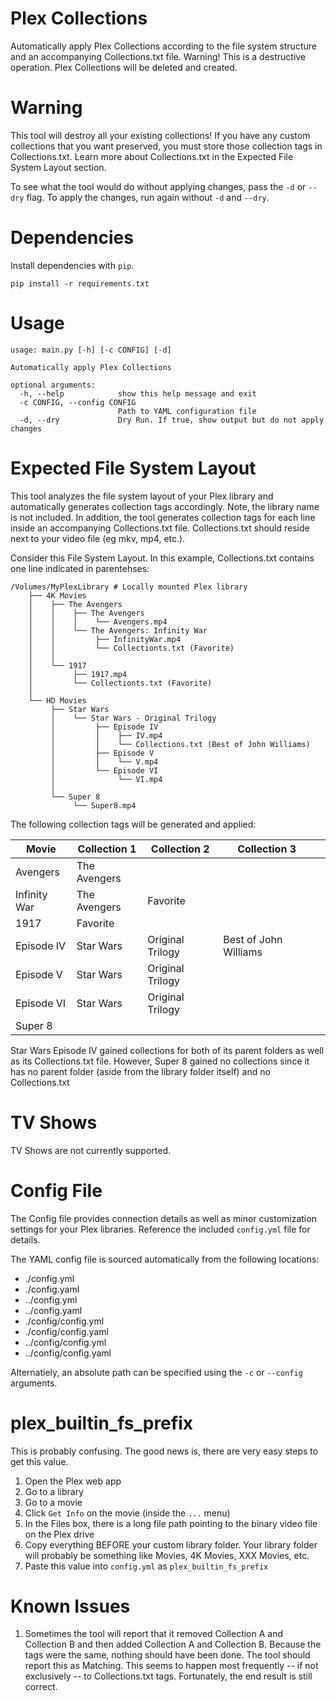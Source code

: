 # Plex Collections

Automatically apply Plex Collections according to the file system structure and an accompanying Collections.txt file. Warning! This is a destructive operation. Plex Collections will be deleted and created.


# Warning
This tool will destroy all your existing collections! If you have any custom collections that you want preserved, you must store those collection tags in Collections.txt. Learn more about Collections.txt in the Expected File System Layout section.

To see what the tool would do without applying changes, pass the `-d` or `--dry` flag. To apply the changes, run again without `-d` and `--dry`.


# Dependencies

Install dependencies with `pip`.

`pip install -r requirements.txt`

# Usage

```
usage: main.py [-h] [-c CONFIG] [-d]

Automatically apply Plex Collections

optional arguments:
  -h, --help            show this help message and exit
  -c CONFIG, --config CONFIG
                        Path to YAML configuration file
  -d, --dry             Dry Run. If true, show output but do not apply changes
```


# Expected File System Layout

This tool analyzes the file system layout of your Plex library and automatically generates collection tags accordingly. Note, the library name is not included. In addition, the tool generates collection tags for each line inside an accompanying Collections.txt file. Collections.txt should reside next to your video file (eg mkv, mp4, etc.).

Consider this File System Layout. In this example, Collections.txt contains one line indicated in parentehses:

```
/Volumes/MyPlexLibrary # Locally mounted Plex library
    ├── 4K Movies
    │    ├── The Avengers
    │    │    ├── The Avengers
    │    │    │    └── Avengers.mp4
    │    │    └── The Avengers: Infinity War
    │    │         ├── InfinityWar.mp4
    │    │         └── Collectionts.txt (Favorite)
    │    │
    │    └── 1917
    │         ├── 1917.mp4
    │         └── Collectionts.txt (Favorite)
    │
    └── HD Movies
         ├── Star Wars
         │    └── Star Wars - Original Trilogy
         │         ├── Episode IV
         │         │    ├── IV.mp4
         │         │    └── Collections.txt (Best of John Williams)
         │         ├── Episode V
         │         │    └── V.mp4
         │         └── Episode VI
         │              └── VI.mp4
         │
         └── Super 8
              └── Super8.mp4
```

The following collection tags will be generated and applied:

| Movie        | Collection 1 | Collection 2     | Collection 3          |   |
|--------------|--------------|------------------|-----------------------|---|
| Avengers     | The Avengers |                  |                       |   |
| Infinity War | The Avengers | Favorite         |                       |   |
| 1917         | Favorite     |                  |                       |   |
| Episode IV   | Star Wars    | Original Trilogy | Best of John Williams |   |
| Episode V    | Star Wars    | Original Trilogy |                       |   |
| Episode VI   | Star Wars    | Original Trilogy |                       |   |
| Super 8      |              |                  |                       |   |


Star Wars Episode IV gained collections for both of its parent folders as well as its Collections.txt file. However, Super 8 gained no collections since it has no parent folder (aside from the library folder itself) and no Collections.txt


# TV Shows

TV Shows are not currently supported.


# Config File

The Config file provides connection details as well as minor customization settings for your Plex libraries. Reference the included `config.yml` file for details.

The YAML config file is sourced automatically from the following locations:
- ./config.yml
- ./config.yaml
- ../config.yml
- ../config.yaml
- ./config/config.yml
- ./config/config.yaml
- ../config/config.yml
- ../config/config.yaml

Alternatiely, an absolute path can be specified using the `-c` or `--config` arguments.


# plex_builtin_fs_prefix

This is probably confusing. The good news is, there are very easy steps to get this value.

1. Open the Plex web app
2. Go to a library
3. Go to a movie
4. Click `Get Info` on the movie (inside the `...` menu)
5. In the Files box, there is a long file path pointing to the binary video file on the Plex drive
6. Copy everything BEFORE your custom library folder. Your library folder will probably be something like Movies, 4K Movies, XXX Movies, etc.
7. Paste this value into `config.yml` as `plex_builtin_fs_prefix`

# Known Issues

1. Sometimes the tool will report that it removed Collection A and Collection B and then added Collection A and Collection B. Because the tags were the same, nothing should have been done. The tool should report this as Matching. This seems to happen most frequently -- if not exclusively -- to Collections.txt tags. Fortunately, the end result is still correct.